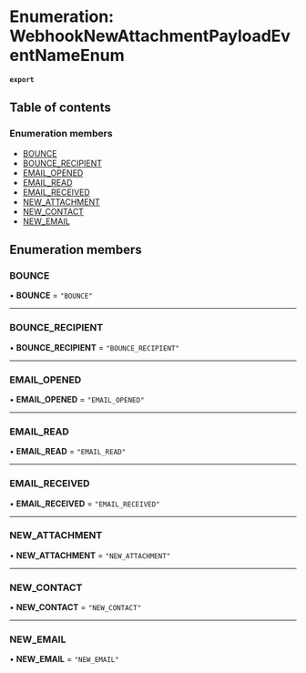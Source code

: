 # Enumeration: WebhookNewAttachmentPayloadEventNameEnum

**`export`**

## Table of contents

### Enumeration members

- [BOUNCE](WebhookNewAttachmentPayloadEventNameEnum.md#bounce)
- [BOUNCE\_RECIPIENT](WebhookNewAttachmentPayloadEventNameEnum.md#bounce_recipient)
- [EMAIL\_OPENED](WebhookNewAttachmentPayloadEventNameEnum.md#email_opened)
- [EMAIL\_READ](WebhookNewAttachmentPayloadEventNameEnum.md#email_read)
- [EMAIL\_RECEIVED](WebhookNewAttachmentPayloadEventNameEnum.md#email_received)
- [NEW\_ATTACHMENT](WebhookNewAttachmentPayloadEventNameEnum.md#new_attachment)
- [NEW\_CONTACT](WebhookNewAttachmentPayloadEventNameEnum.md#new_contact)
- [NEW\_EMAIL](WebhookNewAttachmentPayloadEventNameEnum.md#new_email)

## Enumeration members

### BOUNCE

• **BOUNCE** = `"BOUNCE"`

___

### BOUNCE\_RECIPIENT

• **BOUNCE\_RECIPIENT** = `"BOUNCE_RECIPIENT"`

___

### EMAIL\_OPENED

• **EMAIL\_OPENED** = `"EMAIL_OPENED"`

___

### EMAIL\_READ

• **EMAIL\_READ** = `"EMAIL_READ"`

___

### EMAIL\_RECEIVED

• **EMAIL\_RECEIVED** = `"EMAIL_RECEIVED"`

___

### NEW\_ATTACHMENT

• **NEW\_ATTACHMENT** = `"NEW_ATTACHMENT"`

___

### NEW\_CONTACT

• **NEW\_CONTACT** = `"NEW_CONTACT"`

___

### NEW\_EMAIL

• **NEW\_EMAIL** = `"NEW_EMAIL"`
